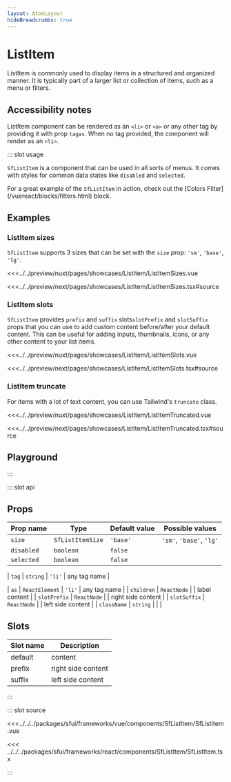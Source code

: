 ```yaml
---
layout: AtomLayout
hideBreadcrumbs: true
---
```


# ListItem

ListItem is commonly used to display items in a structured and organized manner. It is typically part of a larger list or collection of items, such as a menu or filters.

## Accessibility notes

ListItem component can be rendered as an `<li>` or `<a>` or any other tag by providing it with prop <!-- vue -->`tag`<!-- end vue --><!-- react -->`as`<!-- end react -->. When no tag provided, the component will render as an `<li>`.

::: slot usage

`SfListItem` is a component that can be used in all sorts of menus. It comes with styles for common data states like `disabled` and `selected`.

For a great example of the `SfListItem` in action, check out the [Colors Filter](/<!-- vue -->vue<!-- end vue --><!-- react -->react<!-- end react -->/blocks/filters.html) block.

## Examples

### ListItem sizes

`SfListItem` supports 3 sizes that can be set with the `size` prop: `'sm'`, `'base'`, `'lg'`.

<Showcase showcase-name="ListItem/ListItemSizes" style="min-height:250px">

<!-- vue -->

<<<../../preview/nuxt/pages/showcases/ListItem/ListItemSizes.vue

<!-- end vue -->
<!-- react -->

<<<../../preview/next/pages/showcases/ListItem/ListItemSizes.tsx#source

<!-- end react -->
</Showcase>

### ListItem slots

`SfListItem` provides <!-- vue -->`prefix` and `suffix` slots<!-- end vue --><!-- react -->`slotPrefix` and `slotSuffix` props<!-- end react --> that you can use to add custom content before/after your default content. This can be useful for adding inputs, thumbnails, icons, or any other content to your list items.

<Showcase showcase-name="ListItem/ListItemSlots" >

<!-- vue -->

<<<../../preview/nuxt/pages/showcases/ListItem/ListItemSlots.vue

<!-- end vue -->
<!-- react -->

<<<../../preview/next/pages/showcases/ListItem/ListItemSlots.tsx#source

<!-- end react -->
</Showcase>

### ListItem truncate

For items with a lot of text content, you can use Tailwind's `truncate` class.

<Showcase showcase-name="ListItem/ListItemTruncated" >

<!-- vue -->

<<<../../preview/nuxt/pages/showcases/ListItem/ListItemTruncated.vue

<!-- end vue -->
<!-- react -->

<<<../../preview/next/pages/showcases/ListItem/ListItemTruncated.tsx#source

<!-- end react -->
</Showcase>

## Playground

<Generate />

:::

::: slot api

## Props

| Prop name   | Type             | Default value | Possible values          |
| ----------- | ---------------- | ------------- | ------------------------ |
| `size`      | `SfListItemSize` | `'base'`      | `'sm'`, `'base'`, `'lg'` |
| `disabled ` | `boolean`        | `false`       |                          |
| `selected`  | `boolean`        | `false`       |                          |

<!-- vue -->

| `tag` | `string` | `'li'` | any tag name |

<!-- end vue -->
<!-- react -->

| `as` | `ReactElement` | `'li'` | any tag name |
| `children` | `ReactNode` | | label content |
| `slotPrefix` | `ReactNode` | | right side content |
| `slotSuffix` | `ReactNode` | | left side content |
| `className` | `string` | | |

<!-- end react -->

<!-- vue -->

## Slots

| Slot name | Description        |
| --------- | ------------------ |
| default   | content            |
| prefix    | right side content |
| suffix    | left side content  |

<!-- end vue -->

:::

::: slot source
<SourceCode>

<!-- vue -->

<<<../../../packages/sfui/frameworks/vue/components/SfListItem/SfListItem.vue

<!-- end vue -->
<!-- react -->

<<< ../../../packages/sfui/frameworks/react/components/SfListItem/SfListItem.tsx

<!-- end react -->
</SourceCode>
:::
